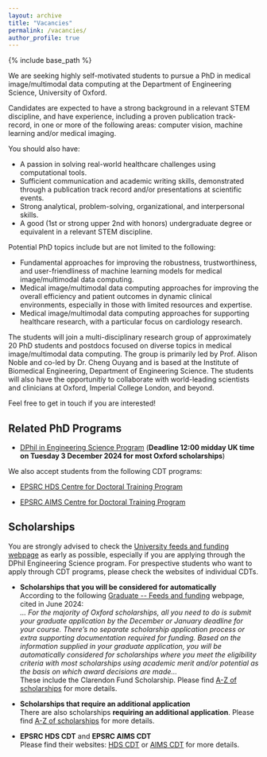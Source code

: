 ```yaml
---
layout: archive
title: "Vacancies"
permalink: /vacancies/
author_profile: true
---
```


{% include base_path %}

We are seeking highly self-motivated students to pursue a PhD in medical image/multimodal data computing at the Department of Engineering Science, University of Oxford. 

Candidates are expected to have a strong background in a relevant STEM discipline, and have experience, including a proven publication track-record, in one or more of the following areas: computer vision, machine learning and/or medical imaging.

You should also have:
- A passion in solving real-world healthcare challenges using computational tools.
- Sufficient communication and academic writing skills, demonstrated through a publication track record and/or presentations at scientific events.
- Strong analytical, problem-solving, organizational, and interpersonal skills.
- A good (1st or strong upper 2nd with honors) undergraduate degree or equivalent in a relevant STEM discipline.

Potential PhD topics include but are not limited to the following: 

- Fundamental approaches for improving the robustness, trustworthiness, and user-friendliness of machine learning models for medical image/multimodal data computing.
- Medical image/multimodal data computing approaches for improving the overall efficiency and patient outcomes in dynamic clinical environments, especially in those with limited resources and expertise.
- Medical image/multimodal data computing approaches for supporting healthcare research, with a particular focus on cardiology research.

The students will join a multi-disciplinary research group of approximately 20 PhD students and postdocs focused on diverse topics in medical image/multimodal data computing. The group is primarily led by Prof. Alison Noble and co-led by Dr. Cheng Ouyang and is based at the Institute of Biomedical Engineering, Department of Engineering Science. The students will also have the opportunitiy to collaborate with world-leading scientists and clinicians at Oxford, Imperial College London, and beyond. 

Feel free to get in touch if you are interested!

Related PhD Programs
------

- [DPhil in Engineering Science Program](https://www.ox.ac.uk/admissions/graduate/courses/dphil-engineering-science) (**Deadline 12:00 midday UK time on Tuesday 3 December 2024 for most Oxford scholarships**)

We also accept students from the following CDT programs:

- [EPSRC HDS Centre for Doctoral Training Program](https://www.bdi.ox.ac.uk/study/cdt)

- [EPSRC AIMS Centre for Doctoral Training Program](https://aims.robots.ox.ac.uk/)

Scholarships
------

You are strongly advised to check the [University feeds and funding webpage](https://www.ox.ac.uk/admissions/graduate/fees-and-funding/oxford-funding) as early as possible, especially if you are applying through the DPhil Engineering Science program. For prespective students who want to apply through CDT programs, please check the websites of individual CDTs.

- **Scholarships that you will be considered for automatically**\
    According to the following [Graduate -- Feeds and funding](https://www.ox.ac.uk/admissions/graduate/fees-and-funding/oxford-funding) webpage, cited in June 2024:\
    *... For the majority of Oxford scholarships, all you need to do is submit your graduate application by the December or January deadline for your course. There’s no separate scholarship application process or extra supporting documentation required for funding. Based on the information supplied in your graduate application, you will be automatically considered for scholarships where you meet the eligibility criteria with most scholarships using academic merit and/or potential as the basis on which award decisions are made...*\
    These include the Clarendon Fund Scholarship. Please find [A-Z of scholarships](https://www.ox.ac.uk/admissions/graduate/fees-and-funding/fees-funding-and-scholarship-search/scholarships-a-z-listing) for more details.

- **Scholarships that require an additional application**\
    There are also scholarships **requiring an additional application**. Please find [A-Z of scholarships](https://www.ox.ac.uk/admissions/graduate/fees-and-funding/fees-funding-and-scholarship-search/scholarships-a-z-listing) for more details.

- **EPSRC HDS CDT** and **EPSRC AIMS CDT**\
    Please find their websites: [HDS CDT](https://www.bdi.ox.ac.uk/study/cdt) or [AIMS CDT](https://aims.robots.ox.ac.uk/) for more details.





